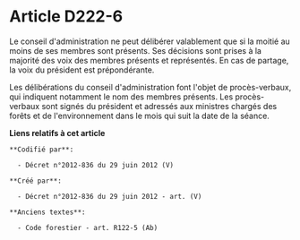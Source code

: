 # Article D222-6

Le conseil d'administration ne peut délibérer valablement que si la moitié au moins de ses membres sont présents. Ses
décisions sont prises à la majorité des voix des membres présents et représentés. En cas de partage, la voix du président est
prépondérante.

Les délibérations du conseil d'administration font l'objet de procès-verbaux, qui indiquent notamment le nom des membres
présents. Les procès-verbaux sont signés du président et adressés aux ministres chargés des forêts et de l'environnement dans
le mois qui suit la date de la séance.

**Liens relatifs à cet article**

	**Codifié par**:

	  - Décret n°2012-836 du 29 juin 2012 (V)

	**Créé par**:

	  - Décret n°2012-836 du 29 juin 2012 - art. (V)

	**Anciens textes**:

	  - Code forestier - art. R122-5 (Ab)
